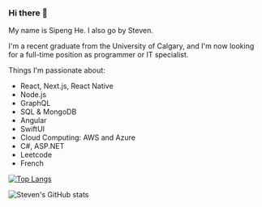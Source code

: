 ### Hi there 👋

My name is Sipeng He. I also go by Steven.

I'm a recent graduate from the University of Calgary, and I'm now looking for a full-time position as programmer or IT specialist.

Things I'm passionate about:

- React, Next.js, React Native
- Node.js
- GraphQL
- SQL & MongoDB
- Angular
- SwiftUI
- Cloud Computing: AWS and Azure
- C#, ASP.NET
- Leetcode
- French
  
[![Top Langs](https://github-readme-stats.vercel.app/api/top-langs/?username=hsp8412&layout=compact&hide=css,assembly,jupyter%20notebook&langs_count=10)](https://github.com/anuraghazra/github-readme-stats)

![Steven's GitHub stats](https://github-readme-stats.vercel.app/api?username=hsp8412&show_icons=true&theme=radical)


<!--
**hsp8412/hsp8412** is a ✨ _special_ ✨ repository because its `README.md` (this file) appears on your GitHub profile.

Here are some ideas to get you started:

- 🔭 I’m currently working on ...
- 🌱 I’m currently learning ...
- 👯 I’m looking to collaborate on ...
- 🤔 I’m looking for help with ...
- 💬 Ask me about ...
- 📫 How to reach me: ...
- 😄 Pronouns: ...
- ⚡ Fun fact: ...
-->
